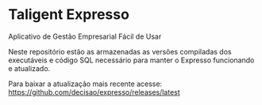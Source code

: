 # Taligent Expresso
Aplicativo de Gestão Empresarial Fácil de Usar

Neste repositório estão as armazenadas as versões compiladas dos executáveis e código SQL necessário para manter o Expresso funcionando e atualizado.

Para baixar a atualização mais recente acesse:
https://github.com/decisao/expresso/releases/latest

